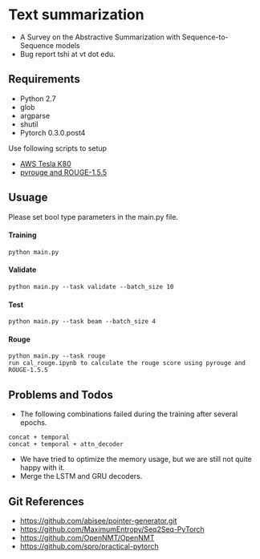 # Text summarization

- A Survey on the Abstractive Summarization with Sequence-to-Sequence models
- Bug report tshi at vt dot edu.

## Requirements

- Python 2.7
- glob
- argparse
- shutil
- Pytorch 0.3.0.post4

Use following scripts to setup
- [AWS Tesla K80](https://github.com/tshi04/seq2seq_coverage_ST/tree/master/tools/CONFIG)
- [pyrouge and ROUGE-1.5.5](https://github.com/tshi04/textsum_ST/tree/master/tools/ROUGE)

## Usuage

Please set bool type parameters in the main.py file.

#### Training
```
python main.py 
```
#### Validate
```
python main.py --task validate --batch_size 10
```
#### Test
```
python main.py --task beam --batch_size 4
```
#### Rouge
```
python main.py --task rouge
run cal_rouge.ipynb to calculate the rouge score using pyrouge and ROUGE-1.5.5
```

## Problems and Todos

- The following combinations failed during the training after several epochs.
```
concat + temporal
concat + temporal + attn_decoder
```
- We have tried to optimize the memory usage, but we are still not quite happy with it.
- Merge the LSTM and GRU decoders.

## Git References

- https://github.com/abisee/pointer-generator.git
- https://github.com/MaximumEntropy/Seq2Seq-PyTorch
- https://github.com/OpenNMT/OpenNMT
- https://github.com/spro/practical-pytorch
